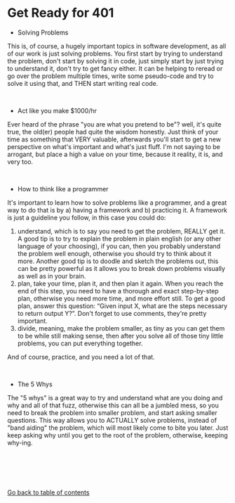 # Get Ready for 401

* Solving Problems

This is, of course, a hugely important topics in software development, as all of our work is just solving problems.
You first start by trying to understand the problem, don't start by solving it in code, just simply start by just trying to understand it, don't try to get fancy either. It can be helping to reread or go over the problem multiple times, write some pseudo-code and try to solve it using that, and THEN start writing real code. 

&nbsp;

* Act like you make $1000/hr

Ever heard of the phrase "you are what you pretend to be"? well, it's quite true, the old(er) people had quite the wisdom honestly.
Just think of your time as something that VERY valuable, afterwards you'll start to get a new perspective on what's important and what's just fluff. I'm not saying to be arrogant, but place a high a value on your time, because it reality, it is, and very too. 

&nbsp;

* How to think like a programmer

It's important to learn how to solve problems like a programmer, and a great way to do that is by a) having a framework and b) practicing it.
A framework is just a guideline you follow, in this case you could do:
1. understand, which is to say you need to get the problem, REALLY get it. A good tip is to try to explain the problem in plain english (or any other language of your choosing), if you can, then you probably understand the problem well enough, otherwise you should try to think about it more. Another good tip is to doodle and sketch the problems out, this can be pretty powerful as it allows you to break down problems visually as well as in your brain.
2. plan, take your time, plan it, and then plan it again. When you reach the end of this step, you need to have a thorough and exact step-by-step plan, otherwise you need more time, and more effort still. To get a good plan, answer this question: “Given input X, what are the steps necessary to return output Y?”. Don't forget to use comments, they're pretty important.
3. divide, meaning, make the problem smaller, as tiny as you can get them to be while still making sense, then after you solve all of those tiny little problems, you can put everything together.

And of course, practice, and you need a lot of that.

&nbsp;

* The 5 Whys

The "5 whys" is a great way to try and understand what are you doing and why and all of that fuzz, otherwise this can all be a jumbled mess, so you need to break the problem into smaller problem, and start asking smaller questions. This way allows you to ACTUALLY solve problems, instead of "band aiding" the problem, which will most likely come to bite you later.
Just keep asking why until you get to the root of the problem, otherwise, keeping why-ing.



<br/><br/> 
<br/><br/> 



[Go back to table of contents](https://suhaib-ersan.github.io/reading-notes/) 